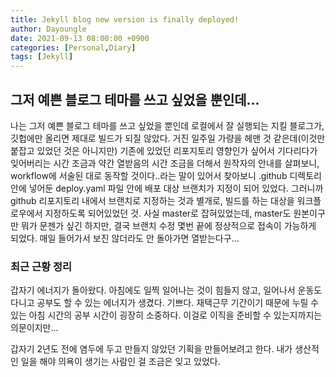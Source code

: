 ```yaml
---
title: Jekyll blog new version is finally deployed!
author: Dayoungle
date: 2021-09-13 08:00:00 +0900
categories: [Personal,Diary]
tags: [Jekyll]
---
```


## 그저 예쁜 블로그 테마를 쓰고 싶었을 뿐인데...

나는 그저 예쁜 블로그 테마를 쓰고 싶었을 뿐인데 로컬에서 잘 실행되는 지킬 블로그가, 깃헙에만 올리면 제대로 빌드가 되질 않았다. 거진 일주일 가량을 헤맨 것 같은데(이것만 붙잡고 있었던 것은 아니지만) 기존에 있었던 리포지토리 영향인가 싶어서 기다리다가 잊어버리는 시간 조금과 약간 열받음의 시간 조금을 더해서 원작자의 안내를 살펴보니, workflow에 서술된 대로 동작할 것이다..라는 말이 있어서 찾아보니 .github 디렉토리 안에 넣어둔 deploy.yaml 파일 안에 배포 대상 브랜치가 지정이 되어 있었다. 그러니까 github 리포지토리 내에서 브랜치로 지정하는 것과 별개로, 빌드를 하는 대상을 워크플로우에서 지정하도록 되어있었던 것. 사실 master로 잡혀있었는데, master도 원본이구만 뭐가 문젠가 싶긴 하지만, 결국 브랜치 수정 몇번 끝에 정상적으로 접속이 가능하게 되었다. 매일 들어가서 보진 않더라도 안 돌아가면 열받는다구...

### 최근 근황 정리
갑자기 에너지가 돌아왔다. 아침에도 일찍 일어나는 것이 힘들지 않고, 일어나서 운동도 다니고 공부도 할 수 있는 에너지가 생겼다. 기쁘다. 재택근무 기간이기 때문에 누릴 수 있는 아침 시간의 공부 시간이 굉장히 소중하다. 이걸로 이직을 준비할 수 있는지까지는 의문이지만...

갑자기 2년도 전에 염두에 두고 만들지 않았던 기획을 만들어보려고 한다. 내가 생산적인 일을 해야 의욕이 생기는 사람인 걸 조금은 잊고 있었다.
